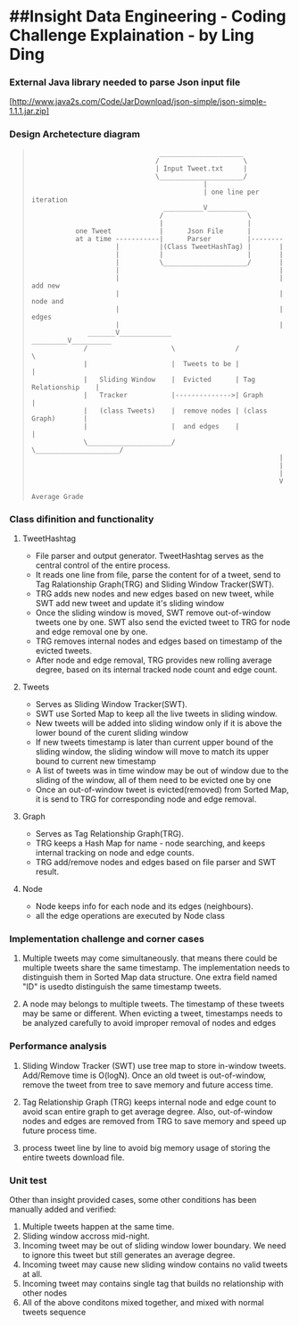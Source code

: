 ##Insight Data Engineering - Coding Challenge Explaination - by Ling Ding
=======================================================================

### External Java library needed to parse Json input file
   
   [http://www.java2s.com/Code/JarDownload/json-simple/json-simple-1.1.1.jar.zip]

### Design Archetecture diagram
>                                     _____________________            
>                                    /                     \ 
>                                    | Input Tweet.txt     | 
>                                    \_____________________/
>                                                | 
>                                                | one line per iteration
>                                      __________V__________                           
>                                     /                     \  
>                                     |                     |  
>                one Tweet            |      Json File      |  
>                at a time -----------|      Parser         |-------- 
>                          |          |(Class TweetHashTag) |       |   
>                          |          |                     |       |  
>                          |          \_____________________/       |     
>                          |                                        |                
>                          |                                        | add new                 
>                          |                                        | node and               
>                          |                                        | edges                   
>                          |                                        |               
>                   _______V_____________                  _________V__________                 
>                  /                     \               /                     \   
>                  |                     |  Tweets to be |                     |   
>                  |   Sliding Window    |  Evicted      | Tag Relationship    |   
>                  |   Tracker           |-------------->| Graph               |   
>                  |   (class Tweets)    |  remove nodes | (class Graph)       |   
>                  |                     |  and edges    |                     |   
>                  \_____________________/               \_____________________/   
>                                                                   |               
>                                                                   |               
>                                                                   |               
>                                                                   V               
>                                                               Average Grade                    
>                                                                                   

### Class difinition and functionality

   1. TweetHashtag
      * File parser and output generator. TweetHashtag serves as the central control of the entire process.
      * It reads one line from file, parse the content for of a tweet, send to Tag Ralationship Graph(TRG) and Sliding Window Tracker(SWT).
      * TRG adds new nodes and new edges based on new tweet, while SWT add new tweet and update it's sliding window
      * Once the sliding window is moved, SWT remove out-of-window tweets one by one. SWT also send the evicted tweet to TRG for node and edge removal one by one.
      * TRG removes internal nodes and edges based on timestamp of the evicted tweets.
      * After node and edge removal, TRG provides new rolling average degree, based on its internal tracked node count and edge count.

   2. Tweets
      * Serves as Sliding Window Tracker(SWT).
      * SWT use Sorted Map to keep all the live tweets in sliding window.
      * New tweets will be added into sliding window only if it is above the lower bound of the curent sliding window
      * If new tweets timestamp is later than current upper bound of the sliding window, the sliding window will move to match its upper bound to current new timestamp
      * A list of tweets was in time window may be out of window due to the sliding of the window, all of them need to be evicted one by one
      * Once an out-of-window tweet is evicted(removed) from Sorted Map, it is send to TRG for corresponding node and edge removal.

   3. Graph
      * Serves as Tag Relationship Graph(TRG).
      * TRG keeps a Hash Map for name - node searching, and keeps internal tracking on node and edge counts.
      * TRG add/remove nodes and edges based on file parser and SWT result.

   4. Node
      * Node keeps info for each node and its edges (neighbours).
      * all the edge operations are executed by Node class

### Implementation challenge and corner cases

   1. Multiple tweets may come simultaneously. that means there could be multiple tweets share the same timestamp. The implementation needs to distinguish them in Sorted Map data structure. One extra field named "ID" is usedto distinguish the same timestamp tweets.

   2. A node may belongs to multiple tweets. The timestamp of these tweets may be same or different. When evicting a tweet, timestamps needs to be analyzed carefully to avoid improper removal of nodes and edges

### Performance analysis

   1. Sliding Window Tracker (SWT) use tree map to store in-window tweets. Add/Remove time is O(logN). Once an old tweet is out-of-window, remove the tweet from tree to save memory and future access time.

   2. Tag Relationship Graph (TRG) keeps internal node and edge count to avoid scan entire graph to get average degree. Also, out-of-window nodes and edges are removed from TRG to save memory and speed up future process time.

   3. process tweet line by line to avoid big memory usage of storing the entire tweets download file.

### Unit test

Other than insight provided cases, some other conditions has been manually added and verified:

   1. Multiple tweets happen at the same time.
   2. Sliding window accross mid-night.
   3. Incoming tweet may be out of sliding window lower boundary. We need to ignore this tweet but still generates an average degree.
   4. Incoming tweet may cause new sliding window contains no valid tweets at all.
   5. Incoming tweet may contains single tag that builds no relationship with other nodes
   6. All of the above conditons mixed together, and mixed with normal tweets sequence


                                                                                



